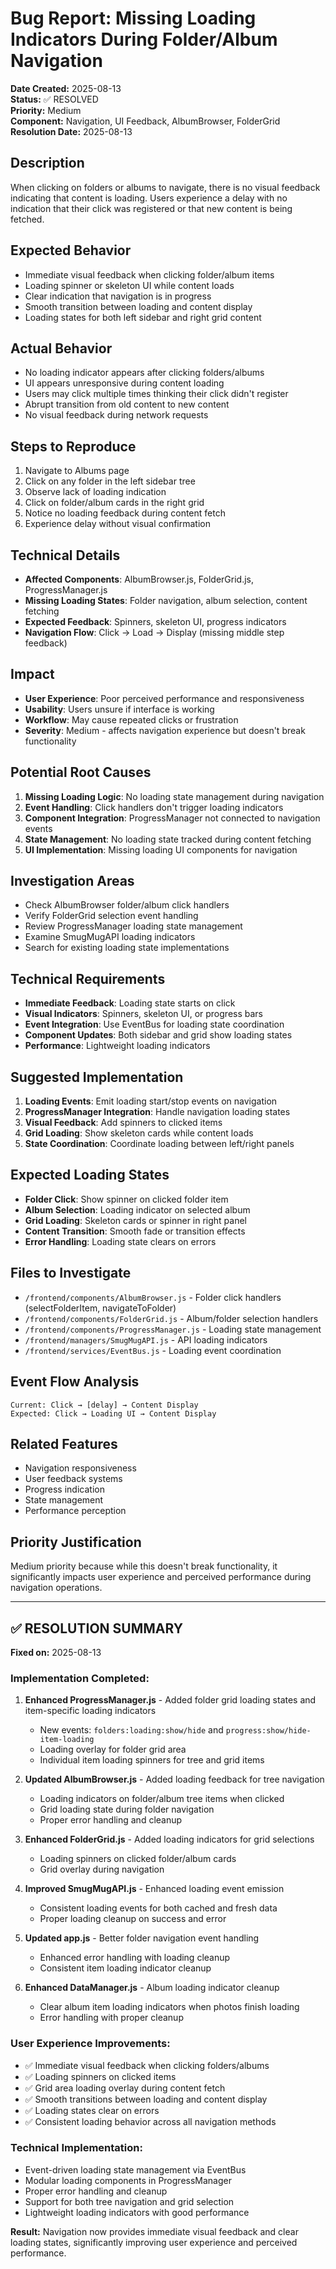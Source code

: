 # Bug Report: Missing Loading Indicators During Folder/Album Navigation

**Date Created:** 2025-08-13  
**Status:** ✅ RESOLVED  
**Priority:** Medium  
**Component:** Navigation, UI Feedback, AlbumBrowser, FolderGrid  
**Resolution Date:** 2025-08-13  

## Description
When clicking on folders or albums to navigate, there is no visual feedback indicating that content is loading. Users experience a delay with no indication that their click was registered or that new content is being fetched.

## Expected Behavior
- Immediate visual feedback when clicking folder/album items
- Loading spinner or skeleton UI while content loads
- Clear indication that navigation is in progress
- Smooth transition between loading and content display
- Loading states for both left sidebar and right grid content

## Actual Behavior
- No loading indicator appears after clicking folders/albums
- UI appears unresponsive during content loading
- Users may click multiple times thinking their click didn't register
- Abrupt transition from old content to new content
- No visual feedback during network requests

## Steps to Reproduce
1. Navigate to Albums page
2. Click on any folder in the left sidebar tree
3. Observe lack of loading indication
4. Click on folder/album cards in the right grid
5. Notice no loading feedback during content fetch
6. Experience delay without visual confirmation

## Technical Details
- **Affected Components**: AlbumBrowser.js, FolderGrid.js, ProgressManager.js
- **Missing Loading States**: Folder navigation, album selection, content fetching
- **Expected Feedback**: Spinners, skeleton UI, progress indicators
- **Navigation Flow**: Click → Load → Display (missing middle step feedback)

## Impact
- **User Experience**: Poor perceived performance and responsiveness
- **Usability**: Users unsure if interface is working
- **Workflow**: May cause repeated clicks or frustration
- **Severity**: Medium - affects navigation experience but doesn't break functionality

## Potential Root Causes
1. **Missing Loading Logic**: No loading state management during navigation
2. **Event Handling**: Click handlers don't trigger loading indicators
3. **Component Integration**: ProgressManager not connected to navigation events
4. **State Management**: No loading state tracked during content fetching
5. **UI Implementation**: Missing loading UI components for navigation

## Investigation Areas
- Check AlbumBrowser folder/album click handlers
- Verify FolderGrid selection event handling
- Review ProgressManager loading state management
- Examine SmugMugAPI loading indicators
- Search for existing loading state implementations

## Technical Requirements
- **Immediate Feedback**: Loading state starts on click
- **Visual Indicators**: Spinners, skeleton UI, or progress bars
- **Event Integration**: Use EventBus for loading state coordination
- **Component Updates**: Both sidebar and grid show loading states
- **Performance**: Lightweight loading indicators

## Suggested Implementation
1. **Loading Events**: Emit loading start/stop events on navigation
2. **ProgressManager Integration**: Handle navigation loading states
3. **Visual Feedback**: Add spinners to clicked items
4. **Grid Loading**: Show skeleton cards while content loads
5. **State Coordination**: Coordinate loading between left/right panels

## Expected Loading States
- **Folder Click**: Show spinner on clicked folder item
- **Album Selection**: Loading indicator on selected album
- **Grid Loading**: Skeleton cards or spinner in right panel
- **Content Transition**: Smooth fade or transition effects
- **Error Handling**: Loading state clears on errors

## Files to Investigate
- `/frontend/components/AlbumBrowser.js` - Folder click handlers (selectFolderItem, navigateToFolder)
- `/frontend/components/FolderGrid.js` - Album/folder selection handlers
- `/frontend/components/ProgressManager.js` - Loading state management
- `/frontend/managers/SmugMugAPI.js` - API loading indicators
- `/frontend/services/EventBus.js` - Loading event coordination

## Event Flow Analysis
```
Current: Click → [delay] → Content Display
Expected: Click → Loading UI → Content Display
```

## Related Features
- Navigation responsiveness
- User feedback systems
- Progress indication
- State management
- Performance perception

## Priority Justification
Medium priority because while this doesn't break functionality, it significantly impacts user experience and perceived performance during navigation operations.

---

## ✅ RESOLUTION SUMMARY

**Fixed on:** 2025-08-13

### Implementation Completed:

1. **Enhanced ProgressManager.js** - Added folder grid loading states and item-specific loading indicators
   - New events: `folders:loading:show/hide` and `progress:show/hide-item-loading`
   - Loading overlay for folder grid area
   - Individual item loading spinners for tree and grid items

2. **Updated AlbumBrowser.js** - Added loading feedback for tree navigation
   - Loading indicators on folder/album tree items when clicked
   - Grid loading state during folder navigation
   - Proper error handling and cleanup

3. **Enhanced FolderGrid.js** - Added loading indicators for grid selections
   - Loading spinners on clicked folder/album cards
   - Grid overlay during navigation

4. **Improved SmugMugAPI.js** - Enhanced loading event emission
   - Consistent loading events for both cached and fresh data
   - Proper loading cleanup on success and error

5. **Updated app.js** - Better folder navigation event handling
   - Enhanced error handling with loading cleanup
   - Consistent item loading indicator cleanup

6. **Enhanced DataManager.js** - Album loading indicator cleanup
   - Clear album item loading indicators when photos finish loading
   - Error handling with proper cleanup

### User Experience Improvements:
- ✅ Immediate visual feedback when clicking folders/albums
- ✅ Loading spinners on clicked items
- ✅ Grid area loading overlay during content fetch
- ✅ Smooth transitions between loading and content display
- ✅ Loading states clear on errors
- ✅ Consistent loading behavior across all navigation methods

### Technical Implementation:
- Event-driven loading state management via EventBus
- Modular loading components in ProgressManager
- Proper error handling and cleanup
- Support for both tree navigation and grid selection
- Lightweight loading indicators with good performance

**Result:** Navigation now provides immediate visual feedback and clear loading states, significantly improving user experience and perceived performance.